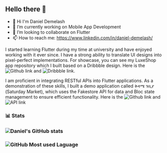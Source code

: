 ## Hello there 👋

- 👋 Hi I'm Daniel Demelash
- 🔭 I’m currently working on Mobile App Development
- 👯 I’m looking to collaborate on Flutter
- 📫 How to reach me: https://www.linkedin.com/in/daniel-demelash/

I started learning Flutter during my time at university and have enjoyed working with it ever since. I have a strong ability to translate UI designs into pixel-perfect implementations. For showcase, you can see my LuxeShop app repository which I built based on a Dribbble design. Here is the ![Github link](https://github.com/DANIEL-DEMELASH/luxeshop_ui) and ![Dribbble link](https://dribbble.com/shots/24409190-Luxeshop-Ecommerce-Mobile-App).

I am proficient in integrating RESTful APIs into Flutter applications. As a demonstration of these skills, I built a demo application called ቅዳሜ ገቢያ (Saturday Market), which uses the Fakestore API for data and Bloc state management to ensure efficient functionality. Here is the ![Github link](https://github.com/DANIEL-DEMELASH/kidame_gebiya) and ![API link](https://fakestoreapi.com/)
<!--
**DANIEL-DEMELASH/daniel-demelash** is a ✨ _special_ ✨ repository because its `README.md` (this file) appears on your GitHub profile.

Here are some ideas to get you started: -->


<!-- 
- 🌱 I’m currently learning ... 
- 🤔 I’m looking for help with ...
- 💬 Ask me about ... 
- 😄 Pronouns: ...
- ⚡ Fun fact: ... 
-->



### 📊 Stats

### ![Daniel's GitHub stats](https://github-readme-stats.vercel.app/api?username=daniel-demelash&show_icons=true&theme=gruvbox)
### ![GitHub Most used Laguage](https://github-readme-stats.vercel.app/api/top-langs?username=daniel-demelash&show_icons=true&theme=gruvbox)
<!--
### ![GitHub Streak](https://streak-stats.demolab.com?user=daniel-demelash&theme=gruvbox&border_radius=4.5)

#-->
